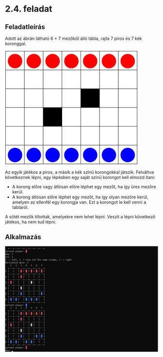 # 2.4. feladat
## Feladatleírás
Adott az ábrán látható 6 × 7 mezőből álló tábla, rajta 7 piros és 7 kék
koronggal. 

![starting board](./img/board.png "Kezdő állapot")

Az egyik játékos a piros, a másik a kék színű korongokkal játszik.
Felváltva következnek lépni, egy lépésben egy saját színű korongot kell elmozd
ítani:
 - A korong előre vagy átlósan előre léphet egy mezőt, ha így üres mezőre
kerül.
 - A korong átlósan előre léphet egy mezőt, ha így olyan mezőre kerül,
amelyen az ellenfél egy korongja van. Ezt a korongot le kell venni a
tábláról.

A sötét mezők tiltottak, amelyekre nem lehet lépni. Veszít a lépni következő
játékos, ha nem tud lépni.
## Alkalmazás
![Console application](./img/game.png "Az alkalmazás kinézete")
